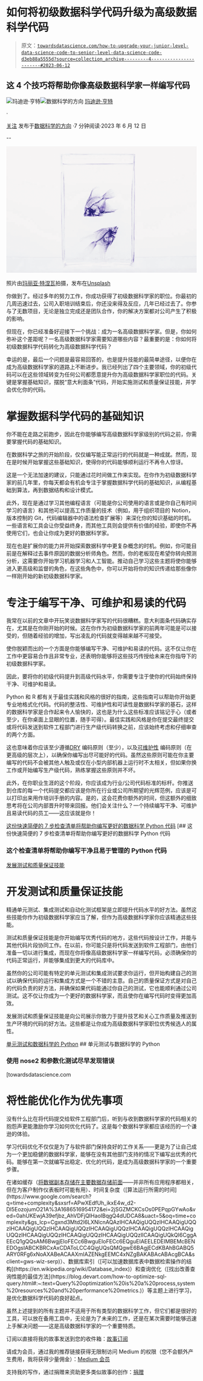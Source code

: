 # 如何将初级数据科学代码升级为高级数据科学代码

> 原文：[`towardsdatascience.com/how-to-upgrade-your-junior-level-data-science-code-to-senior-level-data-science-code-d3eb88a5555d?source=collection_archive---------4-----------------------#2023-06-12`](https://towardsdatascience.com/how-to-upgrade-your-junior-level-data-science-code-to-senior-level-data-science-code-d3eb88a5555d?source=collection_archive---------4-----------------------#2023-06-12)

## 这 4 个技巧将帮助你像高级数据科学家一样编写代码

[](https://madison13.medium.com/?source=post_page-----d3eb88a5555d--------------------------------)![玛迪逊·亨特](https://madison13.medium.com/?source=post_page-----d3eb88a5555d--------------------------------)[](https://towardsdatascience.com/?source=post_page-----d3eb88a5555d--------------------------------)![数据科学的方向](https://towardsdatascience.com/?source=post_page-----d3eb88a5555d--------------------------------) [玛迪逊·亨特](https://madison13.medium.com/?source=post_page-----d3eb88a5555d--------------------------------)

·

[关注](https://medium.com/m/signin?actionUrl=https%3A%2F%2Fmedium.com%2F_%2Fsubscribe%2Fuser%2F6a8c6841e521&operation=register&redirect=https%3A%2F%2Ftowardsdatascience.com%2Fhow-to-upgrade-your-junior-level-data-science-code-to-senior-level-data-science-code-d3eb88a5555d&user=Madison+Hunter&userId=6a8c6841e521&source=post_page-6a8c6841e521----d3eb88a5555d---------------------post_header-----------) 发布于[数据科学的方向](https://towardsdatascience.com/?source=post_page-----d3eb88a5555d--------------------------------) ·7 分钟阅读·2023 年 6 月 12 日[](https://medium.com/m/signin?actionUrl=https%3A%2F%2Fmedium.com%2F_%2Fvote%2Ftowards-data-science%2Fd3eb88a5555d&operation=register&redirect=https%3A%2F%2Ftowardsdatascience.com%2Fhow-to-upgrade-your-junior-level-data-science-code-to-senior-level-data-science-code-d3eb88a5555d&user=Madison+Hunter&userId=6a8c6841e521&source=-----d3eb88a5555d---------------------clap_footer-----------)

--

[](https://medium.com/m/signin?actionUrl=https%3A%2F%2Fmedium.com%2F_%2Fbookmark%2Fp%2Fd3eb88a5555d&operation=register&redirect=https%3A%2F%2Ftowardsdatascience.com%2Fhow-to-upgrade-your-junior-level-data-science-code-to-senior-level-data-science-code-d3eb88a5555d&source=-----d3eb88a5555d---------------------bookmark_footer-----------)![](img/51e32bff513d6abcd1c9ed4c90e14251.png)

照片由[玛丽亚·特涅瓦](https://unsplash.com/@miteneva?utm_source=medium&utm_medium=referral)拍摄，发布在[Unsplash](https://unsplash.com/?utm_source=medium&utm_medium=referral)

你做到了。经过多年的努力工作，你成功获得了初级数据科学家的职位。你最初的几周迅速过去，公司入职培训结束后，你还没来得及反应，几年已经过去了。你参与了无数项目，无论是独立完成还是团队合作，你的解决方案都对公司产生了积极的影响。

但现在，你已经准备好迎接下一个挑战：成为一名高级数据科学家。但是，你如何弥补这个差距呢？一名高级数据科学家需要知道哪些内容？最重要的是：你如何将初级数据科学代码转化为高级数据科学代码？

幸运的是，最后一个问题是最容易回答的，也是提升技能的最简单途径，以便你在成为高级数据科学家的道路上不断进步。我已经列出了四个主要领域，你的初级代码可以在这些领域转变为任何公司都愿意提升你为高级数据科学家职位的代码。关键是掌握基础知识，摆脱“意大利面条”代码，开始实施测试和质量保证技能，并学会优化你的代码。

# 掌握数据科学代码的基础知识

你不能在走路之前跑步，因此在你能够编写高级数据科学家级别的代码之前，你需要掌握代码的基础知识。

在数据科学之旅的开始阶段，仅仅编写能正常运行的代码就是一种成就。然而，现在是时候开始掌握这些基础知识，使得你的代码能够顺利运行不再令人惊讶。

这是一个无法加速的建议，只能通过花时间做工作来实现。在你作为初级数据科学家的前几年里，你每天都会有机会专注于掌握数据科学代码的基础知识，从编程基础到算法，再到数据结构和设计模式。

此外，现在是通过学习其他编程语言（可能是你公司使用的语言或是你自己有时间学习的语言）和其他可以提高工作质量的技术（例如，用于组织项目的 Notion，版本控制的 Git，代码编辑器中的语法检查扩展等）来深化你的知识基础的时机。一些语言和工具会让你受益终身，而其他工具则会提供有价值的经验，即使你不再使用它们，也会让你成为更好的数据科学家。

现在也是扩展你的能力并开始探索数据科学中更复杂概念的时机。例如，你可能目前是在解释过去事件原因的数据分析师角色。然而，你的老板现在希望你转向预测分析，这需要你开始学习机器学习和人工智能。推动自己学习这些主题将使你能够进入更高级和监督的角色，在这些角色中，你可以开始将你的知识传递给那些像你一样刚开始的新初级数据科学家。

# 专注于编写干净、可维护和易读的代码

我常在以前的文章中开玩笑说数据科学家写的代码很糟糕。意大利面条代码确实存在，尤其是在你刚开始的时候。这在你作为初级数据科学家的前两年可能是可以接受的，但随着经验的增加，写出凌乱的代码就变得越来越不可接受。

使你脱颖而出的一个方面是你能够编写干净、可维护和易读的代码。这不仅让你在工作中更容易合作且非常专业，还表明你能够将这些技巧传授给未来在你指导下的初级数据科学家。

因此，要将你的初级代码提升到高级代码水平，你需要专注于使你的代码始终保持干净、可维护和易读。

Python 和 R 都有关于最佳实践和风格的很好的指南，这些指南可以帮助你开始更专业地格式化代码。代码的整洁性、可维护性和可读性是数据科学家的基石，这样的数据科学家是合作起来令人愉快的，这也是为什么这些标准应该铭记于心（或者至少，在你桌面上显眼的位置，随手可得）。最佳实践和风格是你在提交最终提交或将代码发送到软件工程部门进行生产级代码转换之前，应该始终考虑和仔细审查的两个方面。

这也意味着你应该至少遵循[DRY](https://www.digitalocean.com/community/tutorials/what-is-dry-development#:~:text=Popularized%20by%20the%20book%2C%20The,appear%20once%20in%20an%20application.) 编码原则（至少），以及[可维护性](https://www.freecodecamp.org/news/solid-principles-explained-in-plain-english/) 编码原则（在更高级的层次上），以确保你编写出尽可能好的代码。虽然这些原则可能在你主要编写的代码不会被其他人触及或仅在小型内部机器上运行时不太相关，但如果你换工作或开始编写生产级代码，熟练掌握这些原则并不坏。

此外，在你职业生涯的这个阶段，你应该成为行业/公司代码标准的标杆。你推送到仓库的每一个代码提交都应该是你所在行业或公司所期望的光辉范例，应该是可以打印出来用作培训手册的内容。是的，这会花费你额外的时间，但这额外的细致思考将在公司内部晋升时带来回报。他们会关注什么？一个持续编写干净、可维护且易读代码的员工——这应该就是你！

[这份快速简便的 7 步检查清单将帮助你编写更好的数据科学 Python 代码](https://towardsdatascience.com/this-quick-and-easy-7-step-checklist-will-help-you-write-better-python-code-for-data-science-62f1a1f4b20c?source=post_page-----d3eb88a5555d--------------------------------) [## 这份快速简便的 7 步检查清单将帮助你编写更好的数据科学 Python 代码

### 这个检查清单将帮助你编写干净且易于管理的 Python 代码

[发展测试和质量保证技能](https://towardsdatascience.com/this-quick-and-easy-7-step-checklist-will-help-you-write-better-python-code-for-data-science-62f1a1f4b20c?source=post_page-----d3eb88a5555d--------------------------------)

# 开发测试和质量保证技能

精通单元测试、集成测试和自动化测试框架是立即提升代码水平的好方法。虽然这些技能你作为初级数据科学家应当了解，但作为高级数据科学家你应该精通这些技能。

测试和质量保证技能是你开始编写优秀代码的地方，这些代码按设计工作，并能与其他代码片段协同工作。在以前，你可能只是将代码发送到软件工程部门，由他们准备一切以进行集成，而现在你将像高级数据科学家一样编写代码，必须确保你的代码正常运行，并能够集成到更大的代码库中。

虽然你的公司可能有特定的单元测试和集成测试要求你运行，但开始构建自己的测试以确保代码的运行和集成方式是一个不错的主意。自己的质量保证方式是对自己的代码负责的好方法，并确保如果代码能通过你自己的测试，它也能顺利通过公司测试。这不仅让你成为一个更好的数据科学家，而且使你在编写代码时变得更加高效。

发展测试和质量保证技能是向公司展示你致力于提升技艺和关心工作质量及推送到生产环境的代码的好方法。这些都是让你成为高级数据科学家职位优秀候选人的属性。

[单元测试和数据科学的 Python](https://towardsdatascience.com/unit-testing-for-data-science-with-python-16dfdcfe3232?source=post_page-----d3eb88a5555d--------------------------------) ## 单元测试与数据科学的 Python

### 使用 nose2 和参数化测试尽早发现错误

[towardsdatascience.com

# 将性能优化作为优先事项

没有什么比在将代码提交给软件工程部门后，听到与收到数据科学家的代码相关的抱怨声更能激励你学习如何优化代码了。这是每个数据科学家都应该经历的一个谦逊的体验。

学习代码优化不仅仅是为了与软件部门保持良好的工作关系——更是为了让自己成为一个更加稳健的数据科学家，能够在没有其他部门支持的情况下编写出优秀的代码。能够在第一次就编写出稳定、优化的代码，是成为高级数据科学家的一个重要步骤。

在诸如缓存（[将数据副本存储在主要数据存储前面](https://learn.microsoft.com/en-us/azure/well-architected/scalability/optimize-cache#:~:text=Caching%20is%20a%20strategy%20where,client%20than%20the%20main%20store.)——并非所有应用程序都相关，但在为客户制作仪表板时可能有用）、时间复杂度（[算法运行所需的时间](https://www.google.com/search?q=time+complexity&sxsrf=APwXEdfUh_ikxE4w_d2-Dl5EozojumO21A%3A1686516954172&ei=2jSGZMCKCsOs0PEPqpGYwAo&ved=0ahUKEwjA39efjbz_AhVDFjQIHaoIBqgQ4dUDCA8&uact=5&oq=time+complexity&gs_lcp=Cgxnd3Mtd2l6LXNlcnAQAzIHCAAQigUQQzIHCAAQigUQQzIHCAAQigUQQzIHCAAQigUQQzIHCAAQigUQQzIHCAAQigUQQzIHCAAQigUQQzIHCAAQigUQQzIHCAAQigUQQzIHCAAQigUQQzIICAAQigUQkQI6CggAEEcQ1gQQsAM6BwgjEIoFECc6BwguEIoFECc6EQguEIAEELEDEIMBEMcBENEDOgsIABCKBRCxAxCDAToLCC4QigUQsQMQgwE6BAgjECdKBAhBGABQ5ARY0RFg6xNoAXABeACAAXmIAZENkgEEMC4xNZgBAKABAcABAcgBCA&sclient=gws-wiz-serp)）、数据库索引（[可以加速数据库表中数据检索操作的结构](https://en.wikipedia.org/wiki/Database_index)）和查询优化（[找出改善查询性能的最佳方法](https://blog.devart.com/how-to-optimize-sql-query.html#:~:text=Query%20optimization%20is%20a%20process,system%20resources%20and%20performance%20metrics.)）等主题上进行学习，是优化数据科学代码的良好起点。

虽然上述提到的所有主题并不适用于所有类型的数据科学工作，但它们都是很好的工具，可以放在备用工具中，无论是为了未来的工作，还是在某次需要时能够迅速上手解决问题——这是高级数据科学家的一个重要特质。

订阅以直接将我的故事发送到您的收件箱：[故事订阅](https://madison13.medium.com/subscribe)

请成为会员，通过我的推荐链接获得无限制访问 Medium 的权限（您不会额外产生费用，我将获得少量佣金）：[Medium 会员](https://madison13.medium.com/membership)

支持我的写作，通过捐赠来资助更多类似故事的创作：[捐赠](https://ko-fi.com/madisonhunter13)

